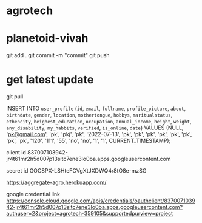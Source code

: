 # agrotech

# planetoid-vivah
git add .
git commit -m "commit" 
git push


# get latest update
git pull

INSERT INTO `user_profile` (`id`, `email`, `fullname`, `profile_picture`, `about`, `birthdate`, `gender`, `location`, `mothertongue`, `hobbys`, `maritualstatus`, `ethencity`, `heighest_education`, `occupation`, `annual_income`, `height`, `weight`, `any_disability`, `my_habbits`, `verified`, `is_online`, `date`) VALUES (NULL, 'pk@gmail.com', 'pk', 'pkj', 'pk', '2022-07-13', 'pk', 'pk', 'pk', 'pk', 'pk', 'pk', 'pk', 'pk', '120', '111', '55', 'no', 'no', '1', '1', CURRENT_TIMESTAMP);


client id
837007103942-jr4t61mr2h5d007p13sitc7ene3lo0ba.apps.googleusercontent.com

secret id
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

https://aggregate-agro.herokuapp.com/

google credential link
https://console.cloud.google.com/apis/credentials/oauthclient/837007103942-jr4t61mr2h5d007p13sitc7ene3lo0ba.apps.googleusercontent.com?authuser=2&project=agrotech-359105&supportedpurview=project